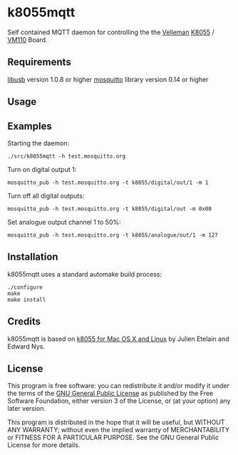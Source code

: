 k8055mqtt
=========

Self contained MQTT daemon for controlling the the [Velleman] [K8055] / [VM110] Board.


Requirements
------------

  [libusb] version 1.0.8 or higher
  [mosquitto] library version 0.14 or higher


Usage
-----


Examples
--------

Starting the daemon:

    ./src/k8055mqtt -h test.mosquitto.org

Turn on digital output 1:

    mosquitto_pub -h test.mosquitto.org -t k8055/digital/out/1 -m 1

Turn off all digital outputs:

    mosquitto_pub -h test.mosquitto.org -t k8055/digital/out -m 0x00

Set analogue output channel 1 to 50%:

    mosquitto_pub -h test.mosquitto.org -t k8055/analogue/out/1 -m 127


Installation
------------
k8055mqtt uses a standard automake build process:

    ./configure
    make
    make install


Credits
-------

k8055mqtt is based on [k8055 for Mac OS X and Linux] by Julien Etelain and Edward Nys.


License
-------

This program is free software: you can redistribute it and/or modify
it under the terms of the [GNU General Public License] as published by
the Free Software Foundation, either version 3 of the License, or
(at your option) any later version.

This program is distributed in the hope that it will be useful,
but WITHOUT ANY WARRANTY; without even the implied warranty of
MERCHANTABILITY or FITNESS FOR A PARTICULAR PURPOSE.  See the
GNU General Public License for more details.


[Velleman]:                       http://www.velleman.eu/
[K8055]:                          http://www.velleman.eu/products/view/?id=351346
[VM110]:                          http://www.velleman.eu/products/view/?id=351980
[libusb]:                         http://libusb.org/
[mosquitto]:                      http://mosquitto.org/
[k8055 for Mac OS X and Linux]:   http://soft.pmad.net/k8055/
[GNU General Public License]:     http://www.gnu.org/licenses/gpl.html
